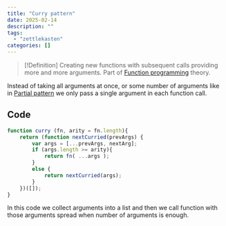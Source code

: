 ```yaml
---
title: "Curry pattern"
date: 2025-02-14
description: ""
tags: 
  - "zettlekasten"
categories: []
---
```


> [!Definition]
> Creating new functions with subsequent calls providing more and more arguments. Part of [Function programming](Function%20programming) theory.

Instead of taking all arguments at once, or some number of arguments like in [Partial pattern](Partial%20pattern.md) we only pass a single argument in each function call.

## Code
```js
function curry (fn, arity = fn.length){
	return (function nextCurried(prevArgs) {
		var args = [...prevArgs, nextArg];
		if (args.length >= arity){
			return fn( ...args );
		}
		else {
			return nextCurried(args);
		}
	})([]);
}
```
In this code we collect arguments into a list and then we call function with those arguments spread when number of arguments is enough.